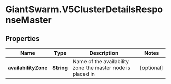 # GiantSwarm.V5ClusterDetailsResponseMaster

## Properties

Name | Type | Description | Notes
------------ | ------------- | ------------- | -------------
**availabilityZone** | **String** | Name of the availability zone the master node is placed in  | [optional] 


